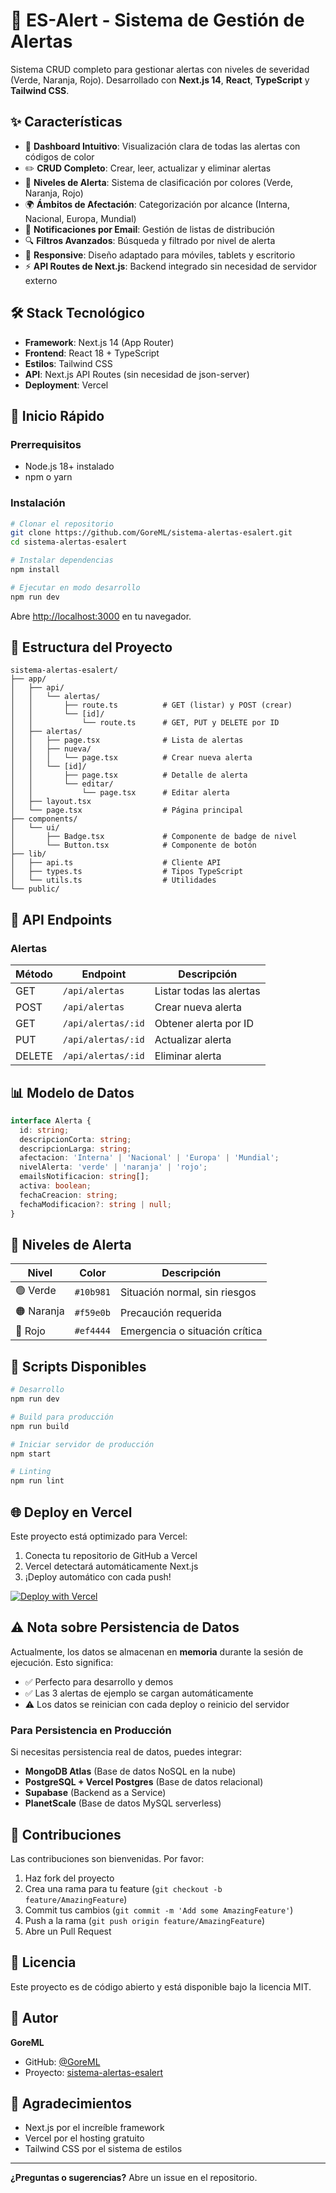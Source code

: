 # 🚨 ES-Alert - Sistema de Gestión de Alertas

Sistema CRUD completo para gestionar alertas con niveles de severidad (Verde, Naranja, Rojo). Desarrollado con **Next.js 14**, **React**, **TypeScript** y **Tailwind CSS**.

## ✨ Características

- 🎨 **Dashboard Intuitivo**: Visualización clara de todas las alertas con códigos de color
- ✏️ **CRUD Completo**: Crear, leer, actualizar y eliminar alertas
- 🎯 **Niveles de Alerta**: Sistema de clasificación por colores (Verde, Naranja, Rojo)
- 🌍 **Ámbitos de Afectación**: Categorización por alcance (Interna, Nacional, Europa, Mundial)
- 📧 **Notificaciones por Email**: Gestión de listas de distribución
- 🔍 **Filtros Avanzados**: Búsqueda y filtrado por nivel de alerta
- 📱 **Responsive**: Diseño adaptado para móviles, tablets y escritorio
- ⚡ **API Routes de Next.js**: Backend integrado sin necesidad de servidor externo

## 🛠️ Stack Tecnológico

- **Framework**: Next.js 14 (App Router)
- **Frontend**: React 18 + TypeScript
- **Estilos**: Tailwind CSS
- **API**: Next.js API Routes (sin necesidad de json-server)
- **Deployment**: Vercel

## 🚀 Inicio Rápido

### Prerrequisitos

- Node.js 18+ instalado
- npm o yarn

### Instalación

```bash
# Clonar el repositorio
git clone https://github.com/GoreML/sistema-alertas-esalert.git
cd sistema-alertas-esalert

# Instalar dependencias
npm install

# Ejecutar en modo desarrollo
npm run dev
```

Abre [http://localhost:3000](http://localhost:3000) en tu navegador.

## 📁 Estructura del Proyecto

```
sistema-alertas-esalert/
├── app/
│   ├── api/
│   │   └── alertas/
│   │       ├── route.ts          # GET (listar) y POST (crear)
│   │       └── [id]/
│   │           └── route.ts      # GET, PUT y DELETE por ID
│   ├── alertas/
│   │   ├── page.tsx              # Lista de alertas
│   │   ├── nueva/
│   │   │   └── page.tsx          # Crear nueva alerta
│   │   └── [id]/
│   │       ├── page.tsx          # Detalle de alerta
│   │       └── editar/
│   │           └── page.tsx      # Editar alerta
│   ├── layout.tsx
│   └── page.tsx                  # Página principal
├── components/
│   └── ui/
│       ├── Badge.tsx             # Componente de badge de nivel
│       └── Button.tsx            # Componente de botón
├── lib/
│   ├── api.ts                    # Cliente API
│   ├── types.ts                  # Tipos TypeScript
│   └── utils.ts                  # Utilidades
└── public/
```

## 🔌 API Endpoints

### Alertas

| Método | Endpoint | Descripción |
|--------|----------|-------------|
| GET | `/api/alertas` | Listar todas las alertas |
| POST | `/api/alertas` | Crear nueva alerta |
| GET | `/api/alertas/:id` | Obtener alerta por ID |
| PUT | `/api/alertas/:id` | Actualizar alerta |
| DELETE | `/api/alertas/:id` | Eliminar alerta |

## 📊 Modelo de Datos

```typescript
interface Alerta {
  id: string;
  descripcionCorta: string;
  descripcionLarga: string;
  afectacion: 'Interna' | 'Nacional' | 'Europa' | 'Mundial';
  nivelAlerta: 'verde' | 'naranja' | 'rojo';
  emailsNotificacion: string[];
  activa: boolean;
  fechaCreacion: string;
  fechaModificacion?: string | null;
}
```

## 🎨 Niveles de Alerta

| Nivel | Color | Descripción |
|-------|-------|-------------|
| 🟢 Verde | `#10b981` | Situación normal, sin riesgos |
| 🟠 Naranja | `#f59e0b` | Precaución requerida |
| 🔴 Rojo | `#ef4444` | Emergencia o situación crítica |

## 📝 Scripts Disponibles

```bash
# Desarrollo
npm run dev

# Build para producción
npm run build

# Iniciar servidor de producción
npm start

# Linting
npm run lint
```

## 🌐 Deploy en Vercel

Este proyecto está optimizado para Vercel:

1. Conecta tu repositorio de GitHub a Vercel
2. Vercel detectará automáticamente Next.js
3. ¡Deploy automático con cada push!

[![Deploy with Vercel](https://vercel.com/button)](https://vercel.com/new/clone?repository-url=https://github.com/GoreML/sistema-alertas-esalert)

## ⚠️ Nota sobre Persistencia de Datos

Actualmente, los datos se almacenan en **memoria** durante la sesión de ejecución. Esto significa:

- ✅ Perfecto para desarrollo y demos
- ✅ Las 3 alertas de ejemplo se cargan automáticamente
- ⚠️ Los datos se reinician con cada deploy o reinicio del servidor

### Para Persistencia en Producción

Si necesitas persistencia real de datos, puedes integrar:

- **MongoDB Atlas** (Base de datos NoSQL en la nube)
- **PostgreSQL + Vercel Postgres** (Base de datos relacional)
- **Supabase** (Backend as a Service)
- **PlanetScale** (Base de datos MySQL serverless)

## 🤝 Contribuciones

Las contribuciones son bienvenidas. Por favor:

1. Haz fork del proyecto
2. Crea una rama para tu feature (`git checkout -b feature/AmazingFeature`)
3. Commit tus cambios (`git commit -m 'Add some AmazingFeature'`)
4. Push a la rama (`git push origin feature/AmazingFeature`)
5. Abre un Pull Request

## 📄 Licencia

Este proyecto es de código abierto y está disponible bajo la licencia MIT.

## 👤 Autor

**GoreML**

- GitHub: [@GoreML](https://github.com/GoreML)
- Proyecto: [sistema-alertas-esalert](https://github.com/GoreML/sistema-alertas-esalert)

## 🙏 Agradecimientos

- Next.js por el increíble framework
- Vercel por el hosting gratuito
- Tailwind CSS por el sistema de estilos

---

**¿Preguntas o sugerencias?** Abre un issue en el repositorio.

